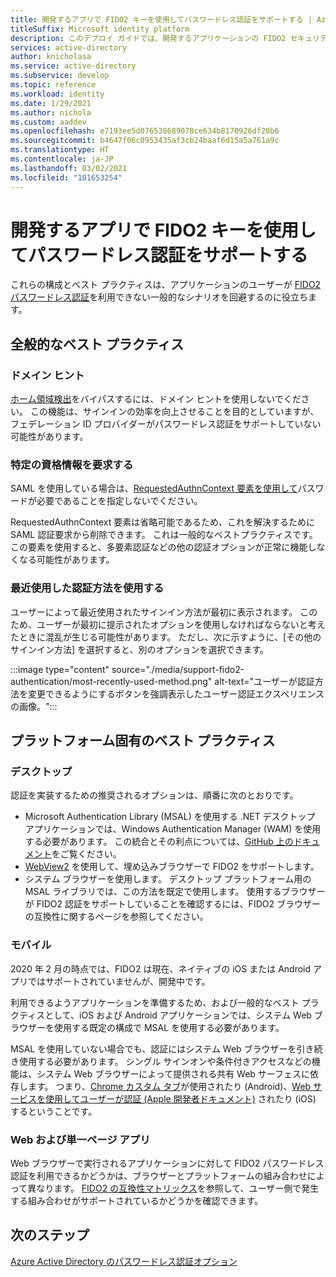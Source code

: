 ```yaml
---
title: 開発するアプリで FIDO2 キーを使用してパスワードレス認証をサポートする | Azure
titleSuffix: Microsoft identity platform
description: このデプロイ ガイドでは、開発するアプリケーションの FIDO2 セキュリティ キーを使用してパスワードレス認証をサポートする方法について説明します。
services: active-directory
author: knicholasa
ms.service: active-directory
ms.subservice: develop
ms.topic: reference
ms.workload: identity
ms.date: 1/29/2021
ms.author: nichola
ms.custom: aaddev
ms.openlocfilehash: e7193ee5d076538689078ce634b8170926df20b6
ms.sourcegitcommit: b4647f06c0953435af3cb24baaf6d15a5a761a9c
ms.translationtype: HT
ms.contentlocale: ja-JP
ms.lasthandoff: 03/02/2021
ms.locfileid: "101653254"
---
```

# <a name="support-passwordless-authentication-with-fido2-keys-in-apps-you-develop"></a>開発するアプリで FIDO2 キーを使用してパスワードレス認証をサポートする

これらの構成とベスト プラクティスは、アプリケーションのユーザーが [FIDO2 パスワードレス認証](../../active-directory/authentication/concept-authentication-passwordless.md)を利用できない一般的なシナリオを回避するのに役立ちます。

## <a name="general-best-practices"></a>全般的なベスト プラクティス

### <a name="domain-hints"></a>ドメイン ヒント

[ホーム領域検出](../../active-directory/manage-apps/configure-authentication-for-federated-users-portal.md)をバイパスするには、ドメイン ヒントを使用しないでください。 この機能は、サインインの効率を向上させることを目的としていますが、フェデレーション ID プロバイダーがパスワードレス認証をサポートしていない可能性があります。

### <a name="requiring-specific-credentials"></a>特定の資格情報を要求する

SAML を使用している場合は、[RequestedAuthnContext 要素を使用して](single-sign-on-saml-protocol.md#requestauthncontext)パスワードが必要であることを指定しないでください。

RequestedAuthnContext 要素は省略可能であるため、これを解決するために SAML 認証要求から削除できます。 これは一般的なベストプラクティスです。この要素を使用すると、多要素認証などの他の認証オプションが正常に機能しなくなる可能性があります。

### <a name="using-the-most-recently-used-authentication-method"></a>最近使用した認証方法を使用する

ユーザーによって最近使用されたサインイン方法が最初に表示されます。 このため、ユーザーが最初に提示されたオプションを使用しなければならないと考えたときに混乱が生じる可能性があります。 ただし、次に示すように、[その他のサインイン方法] を選択すると、別のオプションを選択できます。

:::image type="content" source="./media/support-fido2-authentication/most-recently-used-method.png" alt-text="ユーザーが認証方法を変更できるようにするボタンを強調表示したユーザー認証エクスペリエンスの画像。":::

## <a name="platform-specific-best-practices"></a>プラットフォーム固有のベスト プラクティス

### <a name="desktop"></a>デスクトップ

認証を実装するための推奨されるオプションは、順番に次のとおりです。

- Microsoft Authentication Library (MSAL) を使用する .NET デスクトップ アプリケーションでは、Windows Authentication Manager (WAM) を使用する必要があります。 この統合とその利点については、[GitHub 上のドキュメント](https://github.com/AzureAD/microsoft-authentication-library-for-dotnet/wiki/wam)をご覧ください。
- [WebView2](/microsoft-edge/webview2/) を使用して、埋め込みブラウザーで FIDO2 をサポートします。
- システム ブラウザーを使用します。 デスクトップ プラットフォーム用の MSAL ライブラリでは、この方法を既定で使用します。 使用するブラウザーが FIDO2 認証をサポートしていることを確認するには、FIDO2 ブラウザーの互換性に関するページを参照してください。

### <a name="mobile"></a>モバイル

2020 年 2 月の時点では、FIDO2 は現在、ネイティブの iOS または Android アプリではサポートされていませんが、開発中です。

利用できるようアプリケーションを準備するため、および一般的なベスト プラクティスとして、iOS および Android アプリケーションでは、システム Web ブラウザーを使用する既定の構成で MSAL を使用する必要があります。

MSAL を使用していない場合でも、認証にはシステム Web ブラウザーを引き続き使用する必要があります。 シングル サインオンや条件付きアクセスなどの機能は、システム Web ブラウザーによって提供される共有 Web サーフェスに依存します。 つまり、[Chrome カスタム タブ](https://developer.chrome.com/docs/multidevice/android/customtabs/)が使用されたり (Android)、[Web サービスを使用してユーザーが認証 (Apple 開発者ドキュメント)](https://developer.apple.com/documentation/authenticationservices/authenticating_a_user_through_a_web_service) されたり (iOS) するということです。

### <a name="web-and-single-page-apps"></a>Web および単一ページ アプリ

Web ブラウザーで実行されるアプリケーションに対して FIDO2 パスワードレス認証を利用できるかどうかは、ブラウザーとプラットフォームの組み合わせによって異なります。 [FIDO2 の互換性マトリックス](../authentication/fido2-compatibility.md)を参照して、ユーザー側で発生する組み合わせがサポートされているかどうかを確認できます。

## <a name="next-steps"></a>次のステップ

[Azure Active Directory のパスワードレス認証オプション](../../active-directory/authentication/concept-authentication-passwordless.md)